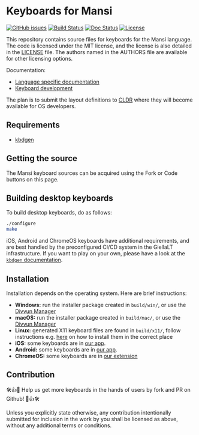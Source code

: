 # Keyboards for Mansi

[![GitHub issues](https://img.shields.io/github/issues-raw/giellalt/keyboard-mns)](https://github.com/giellalt/keyboard-mns/issues)
[![Build Status](https://github.com/giellalt/keyboard-mns/workflows/Build%20Keyboards/badge.svg)](https://github.com/giellalt/keyboard-mns/actions)
[![Doc Status](https://github.com/giellalt/keyboard-mns/workflows/Build%20Docs/badge.svg)](https://github.com/giellalt/keyboard-mns/actions)
[![License](https://img.shields.io/github/license/giellalt/keyboard-mns)](https://github.com/giellalt/keyboard-mns/blob/main/LICENSE)

This repository contains source files for
keyboards for the Mansi language. The code
is licensed under the MIT license, and the license is
also detailed in the [LICENSE](LICENSE) file. The authors named
in the AUTHORS file are available for other licensing options.

Documentation:

- [Language specific documentation](https://giellalt.github.io/keyboard-mns)
- [Keyboard development](https://giellalt.github.io/keyboards/Overview.html)

The plan is to submit the layout definitions to [CLDR](https://cldr.unicode.org)
where they will become available for OS developers.

## Requirements

- [kbdgen](https://github.com/divvun/kbdgen)

## Getting the source

The Mansi keyboard sources can be acquired using the Fork or Code
buttons on this page.

## Building desktop keyboards

To build desktop keyboards, do as follows:

```sh
./configure
make
```

iOS, Android and ChromeOS keyboards have additional requirements, and are best
handled by the preconfigured CI/CD system in the GiellaLT infrastructure. If
you want to play on your own, please have a look at the
[`kbdgen` documentation](https://github.com/divvun/kbdgen).

##  Installation

Installation depends on the operating system. Here are brief instructions:

- __Windows:__ run the installer package created in `build/win/`, or use the [Divvun Manager](https://divvun.org)
- __macOS:__ run the installer package created in `build/mac/`, or use the [Divvun Manager](https://divvun.org)
- __Linux:__ generated X11 keyboard files are found in `build/x11/`, follow
  instructions e.g.
  [here](https://paulguerin.medium.com/install-an-additional-keyboard-layout-on-x11-58e53aaef1e4)
  on how to install them in the correct place
- __iOS:__ some keyboards are in [our app](https://apps.apple.com/th/app/divvun-keyboards/id948386025).
- __Android:__ some keyboards are in [our app](https://play.google.com/store/apps/details?id=no.uit.giella.keyboards.Sami).
- __ChromeOS:__  some keyboards are in [our extension](https://chrome.google.com/webstore/detail/sami-keyboards/dnihbfekindancgddjehgonciaopmkbe)

## Contribution

🛠👍🎉 Help us get more keyboards in the hands of users by fork and PR on Github! 🎉👍🛠

Unless you explicitly state otherwise, any contribution intentionally submitted
for inclusion in the work by you shall be licensed as above, without any
additional terms or conditions.
